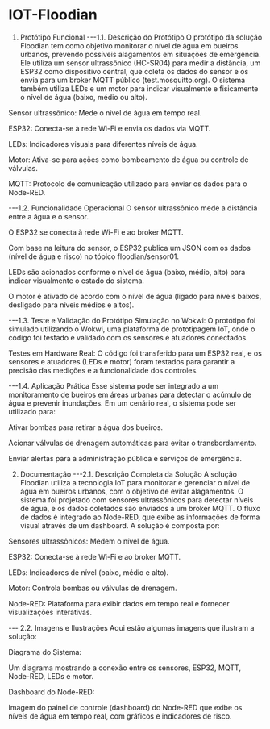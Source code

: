 # IOT-Floodian

1. Protótipo Funcional
---1.1. Descrição do Protótipo
O protótipo da solução Floodian tem como objetivo monitorar o nível de água em bueiros urbanos, prevendo possíveis alagamentos em situações de emergência. Ele utiliza um sensor ultrassônico (HC-SR04) para medir a distância, um ESP32 como dispositivo central, que coleta os dados do sensor e os envia para um broker MQTT público (test.mosquitto.org). O sistema também utiliza LEDs e um motor para indicar visualmente e fisicamente o nível de água (baixo, médio ou alto).

Sensor ultrassônico: Mede o nível de água em tempo real.

ESP32: Conecta-se à rede Wi-Fi e envia os dados via MQTT.

LEDs: Indicadores visuais para diferentes níveis de água.

Motor: Ativa-se para ações como bombeamento de água ou controle de válvulas.

MQTT: Protocolo de comunicação utilizado para enviar os dados para o Node-RED.

---1.2. Funcionalidade Operacional
O sensor ultrassônico mede a distância entre a água e o sensor.

O ESP32 se conecta à rede Wi-Fi e ao broker MQTT.

Com base na leitura do sensor, o ESP32 publica um JSON com os dados (nível de água e risco) no tópico floodian/sensor01.

LEDs são acionados conforme o nível de água (baixo, médio, alto) para indicar visualmente o estado do sistema.

O motor é ativado de acordo com o nível de água (ligado para níveis baixos, desligado para níveis médios e altos).

---1.3. Teste e Validação do Protótipo
Simulação no Wokwi: O protótipo foi simulado utilizando o Wokwi, uma plataforma de prototipagem IoT, onde o código foi testado e validado com os sensores e atuadores conectados.

Testes em Hardware Real: O código foi transferido para um ESP32 real, e os sensores e atuadores (LEDs e motor) foram testados para garantir a precisão das medições e a funcionalidade dos controles.

---1.4. Aplicação Prática
Esse sistema pode ser integrado a um monitoramento de bueiros em áreas urbanas para detectar o acúmulo de água e prevenir inundações. Em um cenário real, o sistema pode ser utilizado para:

Ativar bombas para retirar a água dos bueiros.

Acionar válvulas de drenagem automáticas para evitar o transbordamento.

Enviar alertas para a administração pública e serviços de emergência.

2. Documentação
---2.1. Descrição Completa da Solução
A solução Floodian utiliza a tecnologia IoT para monitorar e gerenciar o nível de água em bueiros urbanos, com o objetivo de evitar alagamentos. O sistema foi projetado com sensores ultrassônicos para detectar níveis de água, e os dados coletados são enviados a um broker MQTT. O fluxo de dados é integrado ao Node-RED, que exibe as informações de forma visual através de um dashboard. A solução é composta por:

Sensores ultrassônicos: Medem o nível de água.

ESP32: Conecta-se à rede Wi-Fi e ao broker MQTT.

LEDs: Indicadores de nível (baixo, médio e alto).

Motor: Controla bombas ou válvulas de drenagem.

Node-RED: Plataforma para exibir dados em tempo real e fornecer visualizações interativas.

--- 2.2. Imagens e Ilustrações
Aqui estão algumas imagens que ilustram a solução:

Diagrama do Sistema:

Um diagrama mostrando a conexão entre os sensores, ESP32, MQTT, Node-RED, LEDs e motor.

Dashboard do Node-RED:

Imagem do painel de controle (dashboard) do Node-RED que exibe os níveis de água em tempo real, com gráficos e indicadores de risco.
